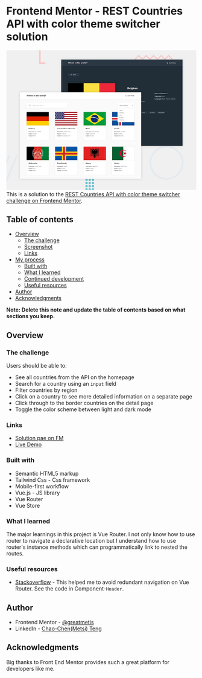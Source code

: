 # Frontend Mentor - REST Countries API with color theme switcher solution

![Design Overview](./design/desktop-preview.jpg)
This is a solution to the [REST Countries API with color theme switcher challenge on Frontend Mentor](https://www.frontendmentor.io/challenges/rest-countries-api-with-color-theme-switcher-5cacc469fec04111f7b848ca).

## Table of contents

- [Overview](#overview)
  - [The challenge](#the-challenge)
  - [Screenshot](#screenshot)
  - [Links](#links)
- [My process](#my-process)
  - [Built with](#built-with)
  - [What I learned](#what-i-learned)
  - [Continued development](#continued-development)
  - [Useful resources](#useful-resources)
- [Author](#author)
- [Acknowledgments](#acknowledgments)

**Note: Delete this note and update the table of contents based on what sections you keep.**

## Overview

### The challenge

Users should be able to:

- See all countries from the API on the homepage
- Search for a country using an `input` field
- Filter countries by region
- Click on a country to see more detailed information on a separate page
- Click through to the border countries on the detail page
- Toggle the color scheme between light and dark mode

### Links

- [Solution pae on FM](https://www.frontendmentor.io/challenges/rest-countries-api-with-color-theme-switcher-5cacc469fec04111f7b848ca/hub/rest-countries-api-with-color-theme-switcher-LKipNDlo_/solutions)
- [Live Demo](https://greatmetis.github.io/rest-countries-api-with-color-theme-switcher/)

### Built with

- Semantic HTML5 markup
- Tailwind Css - Css framework
- Mobile-first workflow
- Vue.js - JS library
- Vue Router
- Vue Store

### What I learned

The major learnings in this project is Vue Router. I not only know how to use router to navigate a declarative location but I understand how to use router's instance methods which can programmatically link to nested the routes.

### Useful resources

- [Stackoverflow](https://stackoverflow.com/questions/62462276/how-to-solve-avoided-redundant-navigation-to-current-location-error-in-vue) - This helped me to avoid redundant navigation on Vue Router. See the code in Component-`Header`.

## Author

- Frontend Mentor - [@greatmetis](https://www.frontendmentor.io/profile/@greatmetis)
- LinkedIn - [Chao-Chen(Metsi) Teng](https://www.linkedin.com/in/chao-chen-metis-teng/)

## Acknowledgments

Big thanks to Front End Mentor provides such a great platform for developers like me.
